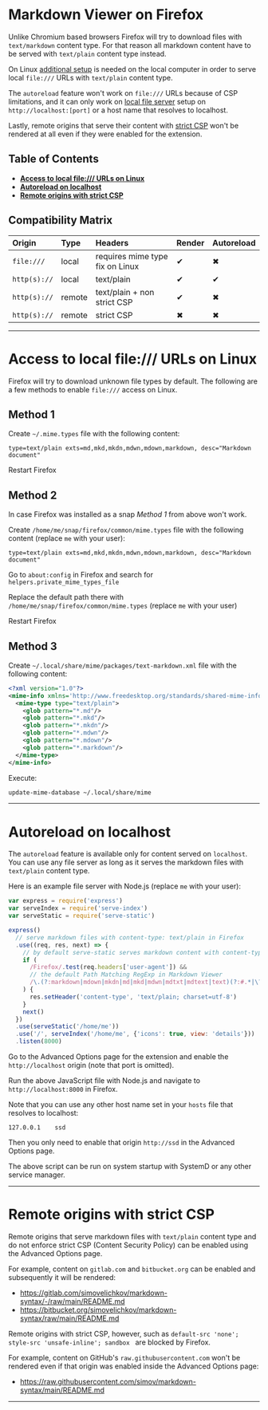 
# Markdown Viewer on Firefox

Unlike Chromium based browsers Firefox will try to download files with `text/markdown` content type. For that reason all markdown content have to be served with `text/plain` content type instead.

On Linux [additional setup](#access-to-local-file-urls-on-linux) is needed on the local computer in order to serve local `file:///` URLs with `text/plain` content type.

The `autoreload` feature won't work on `file:///` URLs because of CSP limitations, and it can only work on [local file server](#autoreload-on-localhost) setup on `http://localhost:[port]` or a host name that resolves to localhost.

Lastly, remote origins that serve their content with [strict CSP](#remote-origins-with-strict-csp) won't be rendered at all even if they were enabled for the extension.

## Table of Contents

- **[Access to local file:/// URLs on Linux](#access-to-local-file-urls-on-linux)**
- **[Autoreload on localhost](#autoreload-on-localhost)**
- **[Remote origins with strict CSP](#remote-origins-with-strict-csp)**

## Compatibility Matrix

| Origin       | Type   | Headers                         | Render | Autoreload
| :-           | :-     | :-                              | :-     | :-
| `file:///`   | local  | requires mime type fix on Linux | ✔      | ✖
| `http(s)://` | local  | text/plain                      | ✔      | ✔
| `http(s)://` | remote | text/plain + non strict CSP     | ✔      | ✖
| `http(s)://` | remote | strict CSP                      | ✖      | ✖

---

# Access to local file:/// URLs on Linux

Firefox will try to download unknown file types by default. The following are a few methods to enable `file:///` access on Linux.

## Method 1

Create `~/.mime.types` file with the following content:

```
type=text/plain exts=md,mkd,mkdn,mdwn,mdown,markdown, desc="Markdown document"
```

Restart Firefox

## Method 2

In case Firefox was installed as a snap _Method 1_ from above won't work.

Create `/home/me/snap/firefox/common/mime.types` file with the following content (replace `me` with your user):

```
type=text/plain exts=md,mkd,mkdn,mdwn,mdown,markdown, desc="Markdown document"
```

Go to `about:config` in Firefox and search for `helpers.private_mime_types_file`

Replace the default path there with `/home/me/snap/firefox/common/mime.types` (replace `me` with your user)

Restart Firefox

## Method 3

Create `~/.local/share/mime/packages/text-markdown.xml` file with the following content:

```xml
<?xml version="1.0"?>
<mime-info xmlns='http://www.freedesktop.org/standards/shared-mime-info'>
  <mime-type type="text/plain">
    <glob pattern="*.md"/>
    <glob pattern="*.mkd"/>
    <glob pattern="*.mkdn"/>
    <glob pattern="*.mdwn"/>
    <glob pattern="*.mdown"/>
    <glob pattern="*.markdown"/>
  </mime-type>
</mime-info>
```

Execute:

```bash
update-mime-database ~/.local/share/mime
```

---

# Autoreload on localhost

The `autoreload` feature is available only for content served on `localhost`. You can use any file server as long as it serves the markdown files with `text/plain` content type.

Here is an example file server with Node.js (replace `me` with your user):

```js
var express = require('express')
var serveIndex = require('serve-index')
var serveStatic = require('serve-static')

express()
  // serve markdown files with content-type: text/plain in Firefox
  .use((req, res, next) => {
    // by default serve-static serves markdown content with content-type: text/markdown
    if (
      /Firefox/.test(req.headers['user-agent']) &&
      // the default Path Matching RegExp in Markdown Viewer
      /\.(?:markdown|mdown|mkdn|md|mkd|mdwn|mdtxt|mdtext|text)(?:#.*|\?.*)?$/.test(req.url)
    ) {
      res.setHeader('content-type', 'text/plain; charset=utf-8')
    }
    next()
  })
  .use(serveStatic('/home/me'))
  .use('/', serveIndex('/home/me', {'icons': true, view: 'details'}))
  .listen(8000)
```

Go to the Advanced Options page for the extension and enable the `http://localhost` origin (note that port is omitted).

Run the above JavaScript file with Node.js and navigate to `http://localhost:8000` in Firefox.

Note that you can use any other host name set in your `hosts` file that resolves to localhost:

```hosts
127.0.0.1    ssd
```

Then you only need to enable that origin `http://ssd` in the Advanced Options page.

The above script can be run on system startup with SystemD or any other service manager.

---

# Remote origins with strict CSP

Remote origins that serve markdown files with `text/plain` content type and do not enforce strict CSP (Content Security Policy) can be enabled using the Advanced Options page.

For example, content on `gitlab.com` and `bitbucket.org` can be enabled and subsequently it will be rendered:

- https://gitlab.com/simovelichkov/markdown-syntax/-/raw/main/README.md
- https://bitbucket.org/simovelichkov/markdown-syntax/raw/main/README.md

Remote origins with strict CSP, however, such as `default-src 'none'; style-src 'unsafe-inline'; sandbox ` are blocked by Firefox.

For example, content on GitHub's `raw.githubusercontent.com` won't be rendered even if that origin was enabled inside the Advanced Options page:

- https://raw.githubusercontent.com/simov/markdown-syntax/main/README.md

---
